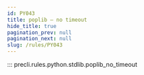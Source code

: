 ```yaml
---
id: PY043
title: poplib — no timeout
hide_title: true
pagination_prev: null
pagination_next: null
slug: /rules/PY043
---
```


::: precli.rules.python.stdlib.poplib_no_timeout
